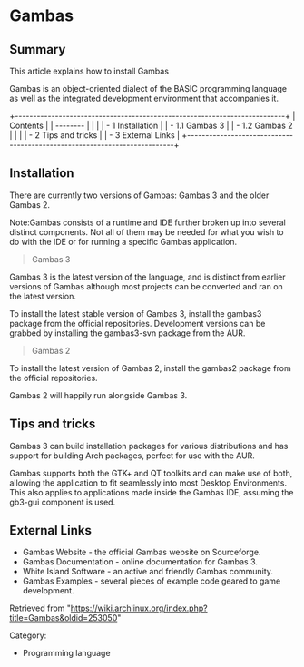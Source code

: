 Gambas
======

  Summary
  ---------------------------------------------
  This article explains how to install Gambas

Gambas is an object-oriented dialect of the BASIC programming language
as well as the integrated development environment that accompanies it.

+--------------------------------------------------------------------------+
| Contents                                                                 |
| --------                                                                 |
|                                                                          |
| -   1 Installation                                                       |
|     -   1.1 Gambas 3                                                     |
|     -   1.2 Gambas 2                                                     |
|                                                                          |
| -   2 Tips and tricks                                                    |
| -   3 External Links                                                     |
+--------------------------------------------------------------------------+

Installation
------------

There are currently two versions of Gambas: Gambas 3 and the older
Gambas 2.

Note:Gambas consists of a runtime and IDE further broken up into several
distinct components. Not all of them may be needed for what you wish to
do with the IDE or for running a specific Gambas application.

> Gambas 3

Gambas 3 is the latest version of the language, and is distinct from
earlier versions of Gambas although most projects can be converted and
ran on the latest version.

To install the latest stable version of Gambas 3, install the gambas3
package from the official repositories. Development versions can be
grabbed by installing the gambas3-svn package from the AUR.

> Gambas 2

To install the latest version of Gambas 2, install the gambas2 package
from the official repositories.

Gambas 2 will happily run alongside Gambas 3.

Tips and tricks
---------------

Gambas 3 can build installation packages for various distributions and
has support for building Arch packages, perfect for use with the AUR.

Gambas supports both the GTK+ and QT toolkits and can make use of both,
allowing the application to fit seamlessly into most Desktop
Environments. This also applies to applications made inside the Gambas
IDE, assuming the gb3-gui component is used.

External Links
--------------

-   Gambas Website - the official Gambas website on Sourceforge.
-   Gambas Documentation - online documentation for Gambas 3.
-   White Island Software - an active and friendly Gambas community.
-   Gambas Examples - several pieces of example code geared to game
    development.

Retrieved from
"https://wiki.archlinux.org/index.php?title=Gambas&oldid=253050"

Category:

-   Programming language
